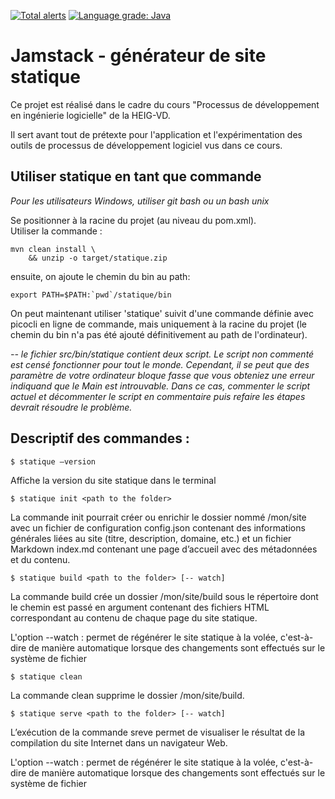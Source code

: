 [![Total alerts](https://img.shields.io/lgtm/alerts/g/dil-classroom/projet-rausis_seem_maier_ahmed.svg?logo=lgtm&logoWidth=18)](https://lgtm.com/projects/g/dil-classroom/projet-rausis_seem_maier_ahmed/alerts/) [![Language grade: Java](https://img.shields.io/lgtm/grade/java/g/dil-classroom/projet-rausis_seem_maier_ahmed.svg?logo=lgtm&logoWidth=18)](https://lgtm.com/projects/g/dil-classroom/projet-rausis_seem_maier_ahmed/context:java)
# Jamstack - générateur de site statique

Ce projet est réalisé dans le cadre du cours "Processus de développement en ingénierie logicielle" de la HEIG-VD.

Il sert avant tout de prétexte pour l'application et l'expérimentation des outils de processus de développement logiciel vus dans ce cours.

## Utiliser statique en tant que commande
<I> Pour les utilisateurs Windows, utiliser git bash ou un bash unix </I>

Se positionner à la racine du projet (au niveau du pom.xml).  
 Utiliser la commande :  
```
mvn clean install \
    && unzip -o target/statique.zip
```

ensuite, on ajoute le chemin du bin au path:
```
export PATH=$PATH:`pwd`/statique/bin
```

On peut maintenant utiliser 'statique' suivit d'une commande définie avec picocli en ligne de commande, mais uniquement
à la racine du projet (le chemin du bin n'a pas été ajouté définitivement au path de l'ordinateur).

<I>-- le fichier src/bin/statique contient deux script. Le script non commenté est censé fonctionner 
pour tout le monde. Cependant, il se peut que des paramètre de votre ordinateur bloque fasse que vous obteniez
une erreur indiquand que le Main est introuvable. Dans ce cas, commenter le script actuel et décommenter le script
en commentaire puis refaire les étapes devrait résoudre le problème.</I>

## Descriptif des commandes :

```
$ statique –version
```

Affiche la version du site statique dans le terminal
```
$ statique init <path to the folder>
```
La commande init pourrait créer ou enrichir le dossier nommé /mon/site avec un fichier de configuration config.json contenant des informations générales liées au site (titre, description, domaine, etc.) et un fichier Markdown index.md contenant une page d’accueil avec des métadonnées et du contenu.

```
$ statique build <path to the folder> [-- watch]
```

La commande build crée un dossier /mon/site/build sous le répertoire dont le chemin est passé en argument  contenant des fichiers HTML correspondant au contenu de chaque page du site statique.



L'option --watch : permet de régénérer le site statique à la volée, c'est-à-dire de manière automatique lorsque des changements sont effectués sur le système de fichier
```
$ statique clean
```

La commande clean  supprime le dossier /mon/site/build.

```
$ statique serve <path to the folder> [-- watch]
```
L’exécution de  la commande sreve permet de  visualiser le résultat de la compilation du site Internet dans un navigateur Web.



L'option --watch : permet de régénérer le site statique à la volée, c'est-à-dire de manière automatique lorsque des changements sont effectués sur le système de fichier





